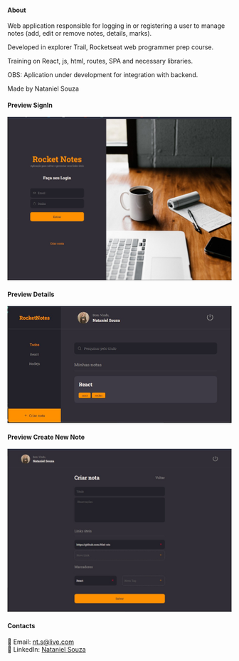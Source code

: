 #### About

Web application responsible for logging in or registering a user to manage notes (add, edit or remove notes, details, marks).

Developed in explorer Trail, Rocketseat web programmer prep course.

Training on React, js, html, routes, SPA and necessary libraries.

OBS: Aplication under development for integration with backend.

Made by Nataniel Souza

#### Preview SignIn

![preview](image/SignIn.jpg)

#### Preview Details

![preview](image/Details.jpg)

#### Preview Create New Note

![preview](image/CreateNewNote.jpg)

#### Contacts

📧 Email: nt.s@live.com  </br>
👤 LinkedIn: [Nataniel Souza](https://www.linkedin.com/in/nataniel-souza)